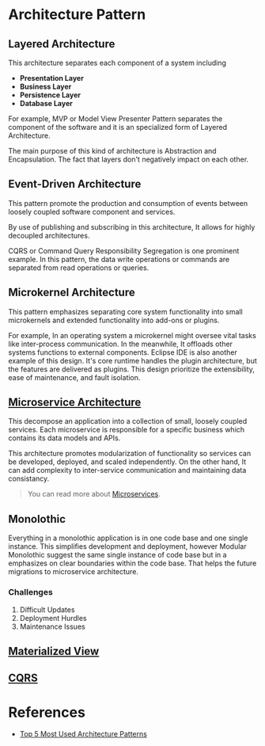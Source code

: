 # Architecture Pattern

## Layered Architecture

This architecture separates each component of a system including

- **Presentation Layer**
- **Business Layer**
- **Persistence Layer**
- **Database Layer**

For example, MVP or Model View Presenter Pattern separates the component of the software and it is an specialized form of Layered Architecture.

The main purpose of this kind of architecture is Abstraction and Encapsulation. The fact that layers don't negatively impact on each other.

## Event-Driven Architecture

This pattern promote the production and consumption of events between loosely coupled software component and services.

By use of publishing and subscribing in this architecture, It allows for highly decoupled architectures. 

CQRS or Command Query Responsibility Segregation is one prominent example. In this pattern, the data write operations or commands are separated from read operations or queries.

## Microkernel Architecture

This pattern emphasizes separating core system functionality into small microkernels and extended functionality into add-ons or plugins. 

For example, In an operating system a microkernel might oversee vital tasks like inter-process communication. In the meanwhile, It offloads other systems functions to external components. 
Eclipse IDE is also another example of this design. It's core runtime handles the plugin architecture, but the features are delivered as plugins. This design prioritize the extensibility, ease of maintenance, and fault isolation.

## [Microservice Architecture](Microservices.md)

This decompose an application into a collection of small, loosely coupled services. Each microservice is responsible for a specific business which contains its data models and APIs.

This architecture promotes modularization of functionality so services can be developed, deployed, and scaled independently. On the other hand, It can add complexity to inter-service communication and maintaining data consistancy.

> You can read more about [Microservices](Microservices.md).

## Monolothic

Everything in a monolothic application is in one code base and one single instance. This simplifies development and deployment, however Modular Monolothic suggest the same single instance of code base but in a emphasizes on clear boundaries within the code base. That helps the future migrations to microservice architecture.

### Challenges

1. Difficult Updates
2. Deployment Hurdles
3. Maintenance Issues

## [Materialized View](Materialized-View.md)

## [CQRS](CQRS.md)
# References

- [Top 5 Most Used Architecture Patterns](https://www.youtube.com/watch?v=f6zXyq4VPP8)